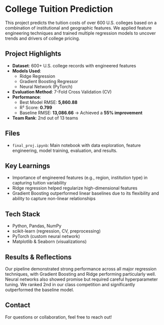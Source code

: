 # College Tuition Prediction

This project predicts the tuition costs of over 600 U.S. colleges based on a combination of institutional and geographic features. We applied feature engineering techniques and trained multiple regression models to uncover trends and drivers of college pricing.

## Project Highlights

- **Dataset**: 600+ U.S. college records with engineered features
- **Models Used**:
  - Ridge Regression
  - Gradient Boosting Regressor
  - Neural Network (PyTorch)
- **Evaluation Method**: 7-Fold Cross Validation (CV)
- **Performance**:
  - Best Model RMSE: **5,860.88**
  - R² Score: **0.799**
  - Baseline RMSE: **13,086.66** → Achieved a **55% improvement**
- **Team Rank**: 2nd out of 13 teams

## Files

- `final_proj.ipynb`: Main notebook with data exploration, feature engineering, model training, evaluation, and results.

## Key Learnings

- Importance of engineered features (e.g., region, institution type) in capturing tuition variability
- Ridge regression helped regularize high-dimensional features
- Gradient Boosting outperformed linear baselines due to its flexibility and ability to capture non-linear relationships

## Tech Stack

- Python, Pandas, NumPy
- scikit-learn (regression, CV, preprocessing)
- PyTorch (custom neural network)
- Matplotlib & Seaborn (visualizations)

## Results & Reflections

Our pipeline demonstrated strong performance across all major regression techniques, with Gradient Boosting and Ridge performing particularly well. Neural networks also showed promise but required careful hyperparameter tuning. We ranked 2nd in our class competition and significantly outperformed the baseline model.

## Contact

For questions or collaboration, feel free to reach out!


